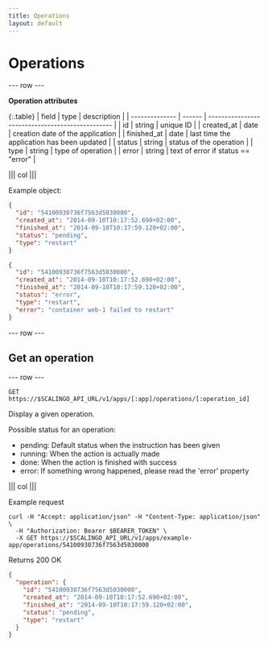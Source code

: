 ```yaml
---
title: Operations
layout: default
---
```


# Operations

--- row ---

**Operation attributes**

{:.table}
| field          | type   | description                                      |
| -------------- | ------ | ------------------------------------------------ |
| id             | string | unique ID                                        |
| created_at     | date   | creation date of the application                 |
| finished_at    | date   | last time the application has been updated       |
| status         | string | status of the operation                          |
| type           | string | type of operation                                |
| error          | string | text of error if status == "error"               |

||| col |||

Example object:

```json
{
  "id": "54100930736f7563d5030000",
  "created_at": "2014-09-10T10:17:52.690+02:00",
  "finished_at": "2014-09-10T10:17:59.120+02:00",
  "status": "pending",
  "type": "restart"
}

{
  "id": "54100930736f7563d5030000",
  "created_at": "2014-09-10T10:17:52.690+02:00",
  "finished_at": "2014-09-10T10:17:59.120+02:00",
  "status": "error",
  "type": "restart",
  "error": "container web-1 failed to restart"
}
```

--- row ---

## Get an operation

--- row ---

`GET https://$SCALINGO_API_URL/v1/apps/[:app]/operations/[:operation_id]`

Display a given operation.

Possible status for an operation:

* pending: Default status when the instruction has been given
* running: When the action is actually made
* done: When the action is finished with success
* error: If something wrong happened, please read the 'error' property

||| col |||

Example request

```shell
curl -H "Accept: application/json" -H "Content-Type: application/json" \
  -H "Authorization: Bearer $BEARER_TOKEN" \
  -X GET https://$SCALINGO_API_URL/v1/apps/example-app/operations/54100930736f7563d5030000
```

Returns 200 OK

```json
{
  "operation": {
    "id": "54100930736f7563d5030000",
    "created_at": "2014-09-10T10:17:52.690+02:00",
    "finished_at": "2014-09-10T10:17:59.120+02:00",
    "status": "pending",
    "type": "restart"
  }
}
```
